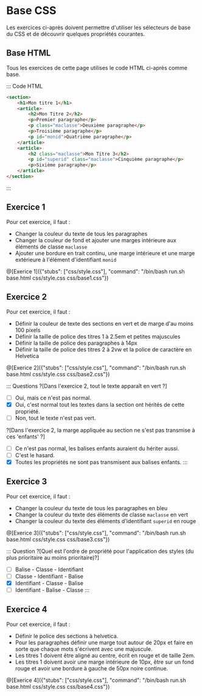 # Base CSS

Les exercices ci-après doivent permettre d'utiliser les sélecteurs de base du CSS et de découvrir quelques propriétés courantes.

## Base HTML

Tous les exercices de cette page utilises le code HTML ci-après comme base.

::: Code HTML

```html
<section>
	<h1>Mon titre 1</h1>
	<article>
		<h2>Mon Titre 2</h2>
		<p>Premier paragraphe</p>
		<p class="maclasse">Deuxième paragraphe</p>
		<p>Troisième paragraphe</p>
		<p id="monid">Quatrième paragraphe</p>
	</article>
	<article>
		<h2 class="maclasse">Mon Titre 3</h2>
		<p id="superid" class="maclasse">Cinquième paragraphe</p>
		<p>Sixième paragraphe</p>
	</article>
</section>
```

:::

## Exercice 1

Pour cet exercice, il faut : 
- Changer la couleur du texte de tous les paragraphes
- Changer la couleur de fond et ajouter une marges intérieure aux éléments de classe `maclasse`
- Ajouter une bordure en trait continu, une marge intérieure et une marge extérieure à l'élément d'identifiant `monid`

@[Exerice 1]({"stubs": ["css/style.css"], "command": "/bin/bash run.sh base.html css/style.css css/base1.css"})

## Exercice 2
Pour cet exercice, il faut :
- Définir la couleur de texte des sections en vert et de marge d'au moins 100 pixels
- Définir la taille de police des titres 1 à 2.5em et petites majuscules
- Définir la taille de police des paragraphes à 14px
- Définir la taille de police des titres 2 à 2vw et la police de caractère en Helvetica

@[Exerice 2]({"stubs": ["css/style.css"], "command": "/bin/bash run.sh base.html css/style.css css/base2.css"})

::: Questions
?[Dans l'exercice 2, tout le texte apparaît en vert ?]
-[ ] Oui, mais ce n'est pas normal. 
-[x] Oui, c'est normal tout les textes dans la section ont hérités de cette propriété.
-[ ] Non, tout le texte n'est pas vert.

?[Dans l'exercice 2, la marge appliquée au section ne s'est pas transmise à ces 'enfants' ?]
-[ ] Ce n'est pas normal, les balises enfants auraient du hériter aussi.
-[ ] C'est le hasard. 
-[x] Toutes les propriétés ne sont pas transmisent aux balises enfants.
:::

## Exercice 3

Pour cet exercice, il faut : 
- Changer la couleur du texte de tous les paragraphes en bleu
- Changer la couleur du texte des éléments de classe `maclasse` en vert
- Changer la couleur du texte des éléments d'identifiant `superid` en rouge

@[Exerice 3]({"stubs": ["css/style.css"], "command": "/bin/bash run.sh base.html css/style.css css/base3.css"})

::: Question
?[Quel est l'ordre de propriété pour l'application des styles (du plus prioritaire au moins prioritaire)?]
-[ ] Balise - Classe - Identifiant
-[ ] Classe - Identifiant - Balise
-[x] Identifiant - Classe - Balise
-[ ] Identifiant - Balise - Classe
:::

## Exercice 4

Pour cet exercice, il faut :
- Définir le police des sections à helvetica.
- Pour les paragraphes définir une marge tout autour de 20px et faire en sorte que chaque mots s'écrivent avec une majuscule.
- Les titres 1 doivent être aligné au centre, écrit en rouge et de taille 2em.
- Les titres 1 doivent avoir une marge intérieure de 10px, être sur un fond rouge et avoir une bordure à gauche de 50px noire continue.


@[Exerice 4]({"stubs": ["css/style.css"], "command": "/bin/bash run.sh base.html css/style.css css/base4.css"})
